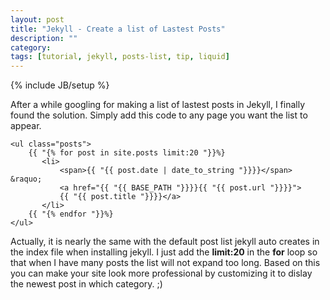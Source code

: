 ```yaml
---
layout: post
title: "Jekyll - Create a list of Lastest Posts"
description: ""
category: 
tags: [tutorial, jekyll, posts-list, tip, liquid]
---
```

{% include JB/setup %}

After a while googling for making a list of lastest posts in Jekyll, I finally found the solution. Simply add this code to any page you want the list to appear.

    <ul class="posts">  
		{{ "{% for post in site.posts limit:20 "}}%}  
		   <li>  
		       <span>{{ "{{ post.date | date_to_string "}}}}</span> &raquo;  
			   <a href="{{ "{{ BASE_PATH "}}}}{{ "{{ post.url "}}}}">  
			   {{ "{{ post.title "}}}}</a>  
		   </li>  
		{{ "{% endfor "}}%}  
    </ul>

Actually, it is nearly the same with the default post list jekyll auto creates in the index file when installing jekyll. I just add the **limit:20** in the **for** loop so that when I have many posts the list will not expand too long. Based on this you can make your site look more professional by customizing it to dislay the newest post in which category. ;)